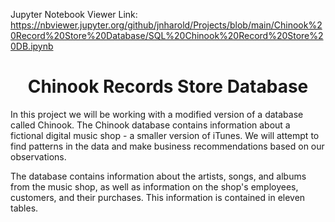 Jupyter Notebook Viewer Link: https://nbviewer.jupyter.org/github/jnharold/Projects/blob/main/Chinook%20Record%20Store%20Database/SQL%20Chinook%20Record%20Store%20DB.ipynb

# <center>Chinook Records Store Database</center>

In this project we will be working with a modified version of a database called Chinook. The Chinook database contains information about a fictional digital music shop - a smaller version of iTunes.  We will attempt to find patterns in the data and make business recommendations based on our observations.

The database contains information about the artists, songs, and albums from the music shop, as well as information on the shop's employees, customers, and their purchases. This information is contained in eleven tables. 


